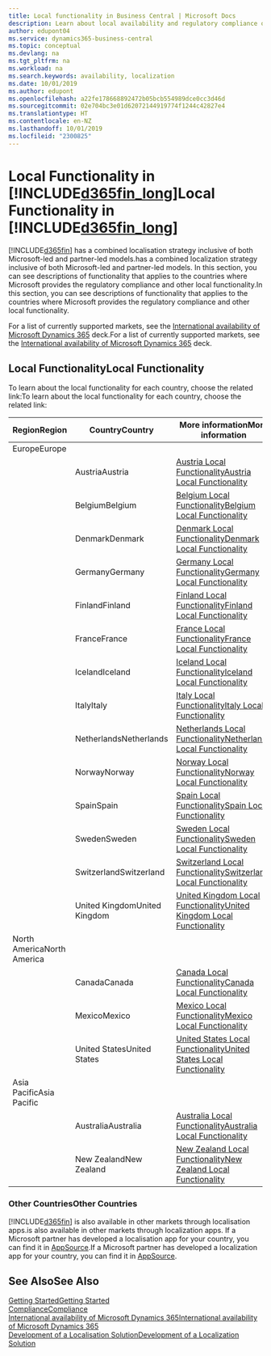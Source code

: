 ```yaml
---
title: Local functionality in Business Central | Microsoft Docs
description: Learn about local availability and regulatory compliance of Dynamics 365 Business Central.
author: edupont04
ms.service: dynamics365-business-central
ms.topic: conceptual
ms.devlang: na
ms.tgt_pltfrm: na
ms.workload: na
ms.search.keywords: availability, localization
ms.date: 10/01/2019
ms.author: edupont
ms.openlocfilehash: a22fe178668892472b05bcb554989dce0cc3d46d
ms.sourcegitcommit: 02e704bc3e01d62072144919774f1244c42827e4
ms.translationtype: HT
ms.contentlocale: en-NZ
ms.lasthandoff: 10/01/2019
ms.locfileid: "2300825"
---
```

# <a name="local-functionality-in-included365fin_longincludesd365fin_long_mdmd"></a><span data-ttu-id="8b533-103">Local Functionality in [!INCLUDE[d365fin_long](includes/d365fin_long_md.md)]</span><span class="sxs-lookup"><span data-stu-id="8b533-103">Local Functionality in [!INCLUDE[d365fin_long](includes/d365fin_long_md.md)]</span></span>
[!INCLUDE[d365fin](includes/d365fin_md.md)] <span data-ttu-id="8b533-104">has a combined localisation strategy inclusive of both Microsoft-led and partner-led models.</span><span class="sxs-lookup"><span data-stu-id="8b533-104">has a combined localization strategy inclusive of both Microsoft-led and partner-led models.</span></span> <span data-ttu-id="8b533-105">In this section, you can see descriptions of functionality that applies to the countries where Microsoft provides the regulatory compliance and other local functionality.</span><span class="sxs-lookup"><span data-stu-id="8b533-105">In this section, you can see descriptions of functionality that applies to the countries where Microsoft provides the regulatory compliance and other local functionality.</span></span>  

<span data-ttu-id="8b533-106">For a list of currently supported markets, see the [International availability of Microsoft Dynamics 365](https://docs.microsoft.com/en-us/dynamics365/get-started/availability) deck.</span><span class="sxs-lookup"><span data-stu-id="8b533-106">For a list of currently supported markets, see the [International availability of Microsoft Dynamics 365](https://docs.microsoft.com/en-us/dynamics365/get-started/availability) deck.</span></span>  

## <a name="local-functionality"></a><span data-ttu-id="8b533-107">Local Functionality</span><span class="sxs-lookup"><span data-stu-id="8b533-107">Local Functionality</span></span>
<span data-ttu-id="8b533-108">To learn about the local functionality for each country, choose the related link:</span><span class="sxs-lookup"><span data-stu-id="8b533-108">To learn about the local functionality for each country, choose the related link:</span></span>

| <span data-ttu-id="8b533-109">Region</span><span class="sxs-lookup"><span data-stu-id="8b533-109">Region</span></span> | <span data-ttu-id="8b533-110">Country</span><span class="sxs-lookup"><span data-stu-id="8b533-110">Country</span></span> | <span data-ttu-id="8b533-111">More information</span><span class="sxs-lookup"><span data-stu-id="8b533-111">More information</span></span> |
| --- | --- |--- |
| <span data-ttu-id="8b533-112">Europe</span><span class="sxs-lookup"><span data-stu-id="8b533-112">Europe</span></span> |  | |
|        | <span data-ttu-id="8b533-113">Austria</span><span class="sxs-lookup"><span data-stu-id="8b533-113">Austria</span></span> | [<span data-ttu-id="8b533-114">Austria Local Functionality</span><span class="sxs-lookup"><span data-stu-id="8b533-114">Austria Local Functionality</span></span>](localfunctionality/austria/austria-local-functionality.md) |
|        | <span data-ttu-id="8b533-115">Belgium</span><span class="sxs-lookup"><span data-stu-id="8b533-115">Belgium</span></span> |  [<span data-ttu-id="8b533-116">Belgium Local Functionality</span><span class="sxs-lookup"><span data-stu-id="8b533-116">Belgium Local Functionality</span></span>](localfunctionality/belgium/belgium-local-functionality.md) |
|        | <span data-ttu-id="8b533-117">Denmark</span><span class="sxs-lookup"><span data-stu-id="8b533-117">Denmark</span></span> | [<span data-ttu-id="8b533-118">Denmark Local Functionality</span><span class="sxs-lookup"><span data-stu-id="8b533-118">Denmark Local Functionality</span></span>](localfunctionality/denmark/denmark-local-functionality.md) |
|        | <span data-ttu-id="8b533-119">Germany</span><span class="sxs-lookup"><span data-stu-id="8b533-119">Germany</span></span> | [<span data-ttu-id="8b533-120">Germany Local Functionality</span><span class="sxs-lookup"><span data-stu-id="8b533-120">Germany Local Functionality</span></span>](localfunctionality/germany/germany-local-functionality.md) |
|        | <span data-ttu-id="8b533-121">Finland</span><span class="sxs-lookup"><span data-stu-id="8b533-121">Finland</span></span> | [<span data-ttu-id="8b533-122">Finland Local Functionality</span><span class="sxs-lookup"><span data-stu-id="8b533-122">Finland Local Functionality</span></span>](localfunctionality/finland/finland-local-functionality.md) |
|        | <span data-ttu-id="8b533-123">France</span><span class="sxs-lookup"><span data-stu-id="8b533-123">France</span></span> | [<span data-ttu-id="8b533-124">France Local Functionality</span><span class="sxs-lookup"><span data-stu-id="8b533-124">France Local Functionality</span></span>](localfunctionality/france/france-local-functionality.md) |
|        | <span data-ttu-id="8b533-125">Iceland</span><span class="sxs-lookup"><span data-stu-id="8b533-125">Iceland</span></span> | [<span data-ttu-id="8b533-126">Iceland Local Functionality</span><span class="sxs-lookup"><span data-stu-id="8b533-126">Iceland Local Functionality</span></span>](localfunctionality/iceland/iceland-local-functionality.md) |
|        | <span data-ttu-id="8b533-127">Italy</span><span class="sxs-lookup"><span data-stu-id="8b533-127">Italy</span></span> | [<span data-ttu-id="8b533-128">Italy Local Functionality</span><span class="sxs-lookup"><span data-stu-id="8b533-128">Italy Local Functionality</span></span>](localfunctionality/italy/italy-local-functionality.md) |
|        | <span data-ttu-id="8b533-129">Netherlands</span><span class="sxs-lookup"><span data-stu-id="8b533-129">Netherlands</span></span> | [<span data-ttu-id="8b533-130">Netherlands Local Functionality</span><span class="sxs-lookup"><span data-stu-id="8b533-130">Netherlands Local Functionality</span></span>](localfunctionality/netherlands/netherlands-local-functionality.md) |
|        | <span data-ttu-id="8b533-131">Norway</span><span class="sxs-lookup"><span data-stu-id="8b533-131">Norway</span></span> | [<span data-ttu-id="8b533-132">Norway Local Functionality</span><span class="sxs-lookup"><span data-stu-id="8b533-132">Norway Local Functionality</span></span>](localfunctionality/norway/norway-local-functionality.md) |
|        | <span data-ttu-id="8b533-133">Spain</span><span class="sxs-lookup"><span data-stu-id="8b533-133">Spain</span></span> | [<span data-ttu-id="8b533-134">Spain Local Functionality</span><span class="sxs-lookup"><span data-stu-id="8b533-134">Spain Local Functionality</span></span>](localfunctionality/spain/spain-local-functionality.md) |
|        | <span data-ttu-id="8b533-135">Sweden</span><span class="sxs-lookup"><span data-stu-id="8b533-135">Sweden</span></span> | [<span data-ttu-id="8b533-136">Sweden Local Functionality</span><span class="sxs-lookup"><span data-stu-id="8b533-136">Sweden Local Functionality</span></span>](localfunctionality/sweden/sweden-local-functionality.md) |
|        | <span data-ttu-id="8b533-137">Switzerland</span><span class="sxs-lookup"><span data-stu-id="8b533-137">Switzerland</span></span> | [<span data-ttu-id="8b533-138">Switzerland Local Functionality</span><span class="sxs-lookup"><span data-stu-id="8b533-138">Switzerland Local Functionality</span></span>](localfunctionality/switzerland/switzerland-local-functionality.md) |
|        | <span data-ttu-id="8b533-139">United Kingdom</span><span class="sxs-lookup"><span data-stu-id="8b533-139">United Kingdom</span></span> | [<span data-ttu-id="8b533-140">United Kingdom Local Functionality</span><span class="sxs-lookup"><span data-stu-id="8b533-140">United Kingdom Local Functionality</span></span>](localfunctionality/unitedkingdom/united-kingdom-local-functionality.md) |
| <span data-ttu-id="8b533-141">North America</span><span class="sxs-lookup"><span data-stu-id="8b533-141">North America</span></span> |       |  |
|        | <span data-ttu-id="8b533-142">Canada</span><span class="sxs-lookup"><span data-stu-id="8b533-142">Canada</span></span>|[<span data-ttu-id="8b533-143">Canada Local Functionality</span><span class="sxs-lookup"><span data-stu-id="8b533-143">Canada Local Functionality</span></span>](localfunctionality/canada/canada-local-functionality.md) |
|        | <span data-ttu-id="8b533-144">Mexico</span><span class="sxs-lookup"><span data-stu-id="8b533-144">Mexico</span></span> | [<span data-ttu-id="8b533-145">Mexico Local Functionality</span><span class="sxs-lookup"><span data-stu-id="8b533-145">Mexico Local Functionality</span></span>](localfunctionality/mexico/mexico-local-functionality.md) |
|        | <span data-ttu-id="8b533-146">United States</span><span class="sxs-lookup"><span data-stu-id="8b533-146">United States</span></span>|[<span data-ttu-id="8b533-147">United States Local Functionality</span><span class="sxs-lookup"><span data-stu-id="8b533-147">United States Local Functionality</span></span>](localfunctionality/unitedstates/united-states-local-functionality.md) |
| <span data-ttu-id="8b533-148">Asia Pacific</span><span class="sxs-lookup"><span data-stu-id="8b533-148">Asia Pacific</span></span> |       |  |
|        | <span data-ttu-id="8b533-149">Australia</span><span class="sxs-lookup"><span data-stu-id="8b533-149">Australia</span></span> | [<span data-ttu-id="8b533-150">Australia Local Functionality</span><span class="sxs-lookup"><span data-stu-id="8b533-150">Australia Local Functionality</span></span>](localfunctionality/australia/australia-local-functionality.md) |
|        | <span data-ttu-id="8b533-151">New Zealand</span><span class="sxs-lookup"><span data-stu-id="8b533-151">New Zealand</span></span> | [<span data-ttu-id="8b533-152">New Zealand Local Functionality</span><span class="sxs-lookup"><span data-stu-id="8b533-152">New Zealand Local Functionality</span></span>](localfunctionality/newzealand/new-zealand-local-functionality.md) |

### <a name="other-countries"></a><span data-ttu-id="8b533-153">Other Countries</span><span class="sxs-lookup"><span data-stu-id="8b533-153">Other Countries</span></span>
[!INCLUDE[d365fin](includes/d365fin_md.md)] <span data-ttu-id="8b533-154">is also available in other markets through localisation apps.</span><span class="sxs-lookup"><span data-stu-id="8b533-154">is also available in other markets through localization apps.</span></span> <span data-ttu-id="8b533-155">If a Microsoft partner has developed a localisation app for your country, you can find it in [AppSource](https://appsource.microsoft.com/en-us/product/dynamics-365-business-central/).</span><span class="sxs-lookup"><span data-stu-id="8b533-155">If a Microsoft partner has developed a localization app for your country, you can find it in [AppSource](https://appsource.microsoft.com/en-us/product/dynamics-365-business-central/).</span></span>

## <a name="see-also"></a><span data-ttu-id="8b533-156">See Also</span><span class="sxs-lookup"><span data-stu-id="8b533-156">See Also</span></span>
[<span data-ttu-id="8b533-157">Getting Started</span><span class="sxs-lookup"><span data-stu-id="8b533-157">Getting Started</span></span>](product-get-started.md)  
[<span data-ttu-id="8b533-158">Compliance</span><span class="sxs-lookup"><span data-stu-id="8b533-158">Compliance</span></span>](compliance/compliance-overview.md)  
[<span data-ttu-id="8b533-159">International availability of Microsoft Dynamics 365</span><span class="sxs-lookup"><span data-stu-id="8b533-159">International availability of Microsoft Dynamics 365</span></span>](https://docs.microsoft.com/en-us/dynamics365/get-started/availability)  
[<span data-ttu-id="8b533-160">Development of a Localisation Solution</span><span class="sxs-lookup"><span data-stu-id="8b533-160">Development of a Localization Solution</span></span>](/dynamics365/business-central/dev-itpro/developer/readiness/readiness-develop-localization)  
